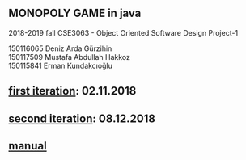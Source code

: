 ## MONOPOLY GAME in java
2018-2019 fall CSE3063 - Object Oriented Software Design Project-1

150116065 Deniz Arda Gürzihin  
150117509 Mustafa Abdullah Hakkoz  
150115841 Erman Kundakcıoğlu  



## [first iteration](https://github.com/mustafahakkoz/monopoly/tree/master/iteration1): 02.11.2018


## [second iteration](https://github.com/mustafahakkoz/monopoly/tree/master/iteration2): 08.12.2018


## [manual](https://github.com/mustafahakkoz/monopoly/blob/master/MANUAL.txt)

